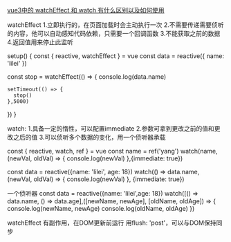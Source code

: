 [vue3中的 watchEffect 和 watch 有什么区别以及如何使用](https://www.jianshu.com/p/ccf5899ccad9)


watchEffect
1.立即执行的，在页面加载时会主动执行一次
2.不需要传递需要侦听的内容，他可以自动感知代码依赖，只需要一个回调函数
3.不能获取之前的数据
4.返回值用来停止此监听

setup() {
  const { reactive, watchEffect } = vue
  const data = reactive({ name: 'lilei' })

  const stop = watchEffect(() => {
    console.log(data.name)

    setTimeout(() => {
      stop()
    },5000)
  })
}


watch:
1.具备一定的惰性，可以配置immediate
2.参数可拿到更改之前的值和更改之后的值
3.可以侦听多个数据的变化，用一个侦听器承载


const { reactive, watch, ref } = vue
const name = ref('yang')
watch(name,(newVal, oldVal) => {
  console.log(newVal)
},{immediate: true})

const data = reactive({name: 'lilei', age: 18})
watch(() => data.name, (newVal, oldVal) => {
  console.log(newVal)
}, {immediate: true})


一个侦听器
const data = reactive({name: 'lilei',age: 18})
watch([() => data.name, () => data.age],([newName, newAge], [oldName, oldAge]) => {
  console.log(newName, newAge)
  console.log(oldName, oldAge)
})


watchEffect 有副作用，在DOM更新前运行
用flush: 'post'，可以与DOM保持同步
<template>
  <div ref="root">This is a root element</div>
</template>
<script>
import { ref, watchEffect } from 'vue'
export default {
  setup() {
    const root = ref(null)    // 获取dom
    watchEffect(() => {
      console.log(root.value)
    },{
      flush: 'post'
    })
    return {
      root
    }
  }
}
</sciprt>